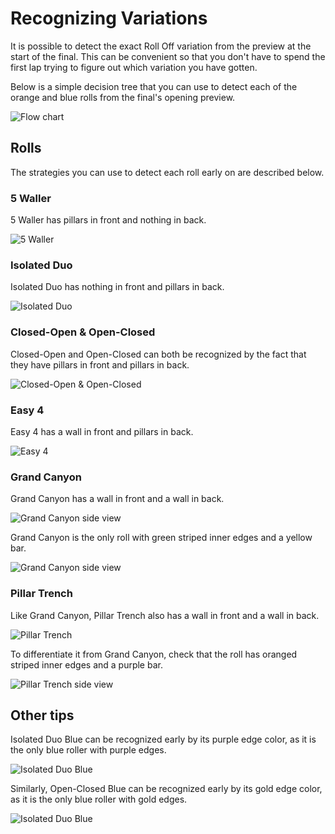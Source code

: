 # Recognizing Variations

It is possible to detect the exact Roll Off variation from the preview at the start of the final. This can be convenient so that you don't have to spend the first lap trying to figure out which variation you have gotten.

Below is a simple decision tree that you can use to detect each of the orange and blue rolls from the final's opening preview.

![Flow chart](../images/advanced/recognizing-variants/flow-chart.jpg)

## Rolls

The strategies you can use to detect each roll early on are described below.

### 5 Waller

5 Waller has pillars in front and nothing in back.

![5 Waller](../images/advanced/recognizing-variants/5-waller.jpg)

### Isolated Duo

Isolated Duo has nothing in front and pillars in back.

![Isolated Duo](../images/advanced/recognizing-variants/isolated-duo.jpg)

### Closed-Open & Open-Closed

Closed-Open and Open-Closed can both be recognized by the fact that they have pillars in front and pillars in back.

![Closed-Open & Open-Closed](../images/advanced/recognizing-variants/closed-open-open-closed.jpg)

### Easy 4

Easy 4 has a wall in front and pillars in back.

![Easy 4](../images/advanced/recognizing-variants/easy-4.jpg)

### Grand Canyon

Grand Canyon has a wall in front and a wall in back.

![Grand Canyon side view](../images/advanced/recognizing-variants/grand-canyon.jpg)

Grand Canyon is the only roll with green striped inner edges and a yellow bar.

![Grand Canyon side view](../images/advanced/recognizing-variants/grand-canyon-side-view.jpg)

### Pillar Trench

Like Grand Canyon, Pillar Trench also has a wall in front and a wall in back.

![Pillar Trench](../images/advanced/recognizing-variants/pillar-trench.jpg)

To differentiate it from Grand Canyon, check that the roll has oranged striped inner edges and a purple bar.

![Pillar Trench side view](../images/advanced/recognizing-variants/pillar-trench-side-view.jpg)

## Other tips

Isolated Duo Blue can be recognized early by its purple edge color, as it is the only blue roller with purple edges.

![Isolated Duo Blue](../images/advanced/recognizing-variants/isolated-duo-blue-side-view.jpg)

Similarly, Open-Closed Blue can be recognized early by its gold edge color, as it is the only blue roller with gold edges.

![Isolated Duo Blue](../images/advanced/recognizing-variants/open-closed-blue-side-view.jpg)
